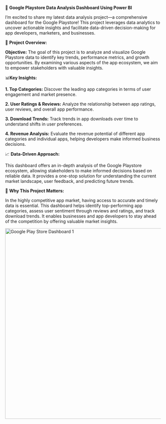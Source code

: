 🚀 **Google Playstore Data Analysis Dashboard Using Power BI**

I’m excited to share my latest data analysis project—a comprehensive dashboard for the Google Playstore! This project leverages data analytics to uncover actionable insights and facilitate data-driven decision-making for app developers, marketers, and businesses.

📝 **Project Overview:**

**Objective:**
The goal of this project is to analyze and visualize Google Playstore data to identify key trends, performance metrics, and growth opportunities. By examining various aspects of the app ecosystem, we aim to empower stakeholders with valuable insights.

📊**Key Insights:**

**1. Top Categories:** Discover the leading app categories in terms of user engagement and market presence.

**2. User Ratings & Reviews:** Analyze the relationship between app ratings, user reviews, and overall app performance.

**3. Download Trends:** Track trends in app downloads over time to understand shifts in user preferences.

**4. Revenue Analysis:** Evaluate the revenue potential of different app categories and individual apps, helping developers make informed business decisions.

📈 **Data-Driven Approach:**

This dashboard offers an in-depth analysis of the Google Playstore ecosystem, allowing stakeholders to make informed decisions based on reliable data. It provides a one-stop solution for understanding the current market landscape, user feedback, and predicting future trends.

🔑 **Why This Project Matters:**

In the highly competitive app market, having access to accurate and timely data is essential. This dashboard helps identify top-performing app categories, assess user sentiment through reviews and ratings, and track download trends. It enables businesses and app developers to stay ahead of the competition by offering valuable market insights.


<img width="617" alt="Google Play Store Dashboard 1" src="https://github.com/user-attachments/assets/b9ad49b6-fc03-4f08-8ba9-efb8973d1a9f">

